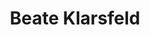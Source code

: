 ---
title: Beate Klarsfeld
picture: beate_klarsfeld.jpg
text: Beate Klarsfeld is a german lawyer who is well known for revealing the crimes of multiple former Nazi leaders.
---
